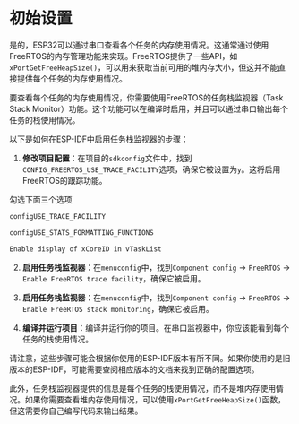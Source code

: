 
# 初始设置

是的，ESP32可以通过串口查看各个任务的内存使用情况。这通常通过使用FreeRTOS的内存管理功能来实现。FreeRTOS提供了一些API，如`xPortGetFreeHeapSize()`，可以用来获取当前可用的堆内存大小，但这并不能直接提供每个任务的内存使用情况。

要查看每个任务的内存使用情况，你需要使用FreeRTOS的任务栈监视器（Task Stack Monitor）功能。这个功能可以在编译时启用，并且可以通过串口输出每个任务的栈使用情况。

以下是如何在ESP-IDF中启用任务栈监视器的步骤：

1. **修改项目配置**：在项目的`sdkconfig`文件中，找到`CONFIG_FREERTOS_USE_TRACE_FACILITY`选项，确保它被设置为`y`。这将启用FreeRTOS的跟踪功能。

勾选下面三个选项

```markdown
configUSE_TRACE_FACILITY

configUSE_STATS_FORMATTING_FUNCTIONS

Enable display of xCoreID in vTaskList
```

2. **启用任务栈监视器**：在`menuconfig`中，找到`Component config` -> `FreeRTOS` -> `Enable FreeRTOS trace facility`，确保它被启用。

3. **启用任务栈监视器**：在`menuconfig`中，找到`Component config` -> `FreeRTOS` -> `Enable FreeRTOS stack monitoring`，确保它被启用。

4. **编译并运行项目**：编译并运行你的项目。在串口监视器中，你应该能看到每个任务的栈使用情况。

请注意，这些步骤可能会根据你使用的ESP-IDF版本有所不同。如果你使用的是旧版本的ESP-IDF，可能需要查阅相应版本的文档来找到正确的配置选项。

此外，任务栈监视器提供的信息是每个任务的栈使用情况，而不是堆内存使用情况。如果你需要查看堆内存使用情况，可以使用`xPortGetFreeHeapSize()`函数，但这需要你自己编写代码来输出结果。
